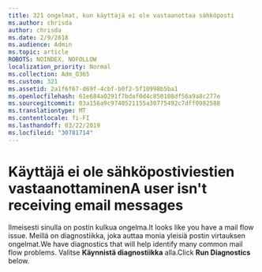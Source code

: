 ```yaml
---
title: 321 ongelmat, kun käyttäjä ei ole vastaanottaa sähköposti
ms.author: chrisda
author: chrisda
ms.date: 2/9/2018
ms.audience: Admin
ms.topic: article
ROBOTS: NOINDEX, NOFOLLOW
localization_priority: Normal
ms.collection: Adm_O365
ms.custom: 321
ms.assetid: 2a1f6f67-d69f-4cbf-b0f2-5f10998b5ba1
ms.openlocfilehash: 61e684a0291f7bdaf0d4c850108df56a9a8c277e
ms.sourcegitcommit: 03a156a9c9740521155a30775492c7dff0982588
ms.translationtype: MT
ms.contentlocale: fi-FI
ms.lasthandoff: 03/22/2019
ms.locfileid: "30781714"
---
```

# <a name="a-user-isnt-receiving-email-messages"></a><span data-ttu-id="684e4-102">Käyttäjä ei ole sähköpostiviestien vastaanottaminen</span><span class="sxs-lookup"><span data-stu-id="684e4-102">A user isn't receiving email messages</span></span>

<span data-ttu-id="684e4-103">Ilmeisesti sinulla on postin kulkua ongelma.</span><span class="sxs-lookup"><span data-stu-id="684e4-103">It looks like you have a mail flow issue.</span></span> <span data-ttu-id="684e4-104">Meillä on diagnostiikka, joka auttaa monia yleisiä postin virtauksen ongelmat.</span><span class="sxs-lookup"><span data-stu-id="684e4-104">We have diagnostics that will help identify many common mail flow problems.</span></span> <span data-ttu-id="684e4-105">Valitse **Käynnistä diagnostiikka** alla.</span><span class="sxs-lookup"><span data-stu-id="684e4-105">Click **Run Diagnostics** below.</span></span> 
 